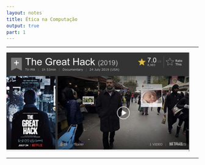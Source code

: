 ```yaml
---
layout: notes
title: Ética na Computação
output: true
part: 1
---
```



---

<img src="images/the_great_hack.png" alt="https://www.netflix.com/title/70264888?s=a&trkid=13747225&t=cp" width="480"/>

---
